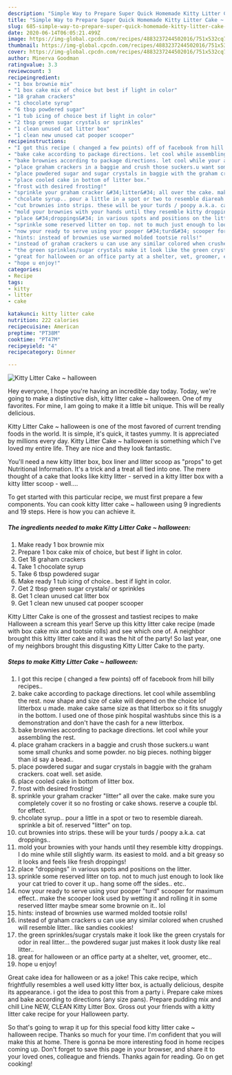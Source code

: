 ```yaml
---
description: "Simple Way to Prepare Super Quick Homemade Kitty Litter Cake ~ halloween"
title: "Simple Way to Prepare Super Quick Homemade Kitty Litter Cake ~ halloween"
slug: 685-simple-way-to-prepare-super-quick-homemade-kitty-litter-cake-halloween
date: 2020-06-14T06:05:21.499Z
image: https://img-global.cpcdn.com/recipes/4883237244502016/751x532cq70/kitty-litter-cake-halloween-recipe-main-photo.jpg
thumbnail: https://img-global.cpcdn.com/recipes/4883237244502016/751x532cq70/kitty-litter-cake-halloween-recipe-main-photo.jpg
cover: https://img-global.cpcdn.com/recipes/4883237244502016/751x532cq70/kitty-litter-cake-halloween-recipe-main-photo.jpg
author: Minerva Goodman
ratingvalue: 3.3
reviewcount: 3
recipeingredient:
- "1 box brownie mix"
- "1 box cake mix of choice but best if light in color"
- "18 graham crackers"
- "1 chocolate syrup"
- "6 tbsp powdered sugar"
- "1 tub icing of choice best if light in color"
- "2 tbsp green sugar crystals or sprinkles"
- "1 clean unused cat litter box"
- "1 clean new unused cat pooper scooper"
recipeinstructions:
- "I got this recipe ( changed a few points) off of facebook from hill billy recipes.."
- "bake cake according to package directions. let cool while assembling the rest. now shape and size of cake will depend on the choice lof litterbox u made. make cake same size as that litterbox so it fits snuggly in the bottom. I used one of those pink hospital washtubs since this is a demonstration and don&#39;t have the cash for a new litterbox."
- "bake brownies according to package directions. let cool while your assembling the rest."
- "place graham crackers in a baggie and crush those suckers.u want some small chunks and some powder. no big pieces. nothing bigger than id say a bead.."
- "place powdered sugar and sugar crystals in baggie with the graham crackers. coat well. set aside."
- "place cooled cake in bottom of litter box."
- "frost with desired frosting!"
- "sprinkle your graham cracker &#34;litter&#34; all over the cake. make sure you completely cover it so no frosting or cake shows. reserve a couple tbl. for effect."
- "chcolate syrup.. pour a little in a spot or two to resemble diareah. sprinkle a bit of. reserved &#34;litter&#34; on top."
- "cut brownies into strips. these will be your turds / poopy a.k.a. cat droppings.."
- "mold your brownies with your hands until they resemble kitty droppings. I do mine while still slightly warm. its easiest to mold. and a bit greasy so it looks and feels like fresh droppings!"
- "place &#34;droppings&#34; in various spots and positions on the litter."
- "sprinkle some reserved litter on top. not to much just enough to look like your cat tried to cover it up.. hang some off the sides.. etc.."
- "now your ready to serve using your pooper &#34;turd&#34; scooper for maximum effect.. make the scooper look used by wetting it and rolling it in some reserved litter maybe smear some brownie on it.. lol"
- "hints: instead of brownies use warmed molded tootsie rolls!"
- "instead of graham crackers u can use any similar colored when crushed will resemble litter.. like sandies cookies!"
- "the green sprinkles/sugar crystals make it look like the green crystals for odor in real litter... the powdered sugar just makes it look dusty like real litter.."
- "great for halloween or an office party at a shelter, vet, groomer, etc.."
- "hope u enjoy!"
categories:
- Recipe
tags:
- kitty
- litter
- cake

katakunci: kitty litter cake 
nutrition: 222 calories
recipecuisine: American
preptime: "PT38M"
cooktime: "PT47M"
recipeyield: "4"
recipecategory: Dinner

---
```



![Kitty Litter Cake ~ halloween](https://img-global.cpcdn.com/recipes/4883237244502016/751x532cq70/kitty-litter-cake-halloween-recipe-main-photo.jpg)

Hey everyone, I hope you're having an incredible day today. Today, we're going to make a distinctive dish, kitty litter cake ~ halloween. One of my favorites. For mine, I am going to make it a little bit unique. This will be really delicious.

Kitty Litter Cake ~ halloween is one of the most favored of current trending foods in the world. It is simple, it's quick, it tastes yummy. It is appreciated by millions every day. Kitty Litter Cake ~ halloween is something which I've loved my entire life. They are nice and they look fantastic.

You&#39;ll need a new kitty litter box, box liner and litter scoop as &#34;props&#34; to get Nutritional Information. It&#39;s a trick and a treat all tied into one. The mere thought of a cake that looks like kitty litter - served in a kitty litter box with a kitty litter scoop - well….


To get started with this particular recipe, we must first prepare a few components. You can cook kitty litter cake ~ halloween using 9 ingredients and 19 steps. Here is how you can achieve it.

<!--inarticleads1-->

##### The ingredients needed to make Kitty Litter Cake ~ halloween:

1. Make ready 1 box brownie mix
1. Prepare 1 box cake mix of choice, but best if light in color.
1. Get 18 graham crackers
1. Take 1 chocolate syrup
1. Take 6 tbsp powdered sugar
1. Make ready 1 tub icing of choice.. best if light in color.
1. Get 2 tbsp green sugar crystals/ or sprinkles
1. Get 1 clean unused cat litter box
1. Get 1 clean new unused cat pooper scooper


Kitty Litter Cake is one of the grossest and tastiest recipes to make Halloween a scream this year! Serve up this kitty litter cake recipe (made with box cake mix and tootsie rolls) and see which one of. A neighbor brought this kitty litter cake and it was the hit of the party! So last year, one of my neighbors brought this disgusting Kitty Litter Cake to the party. 

<!--inarticleads2-->

##### Steps to make Kitty Litter Cake ~ halloween:

1. I got this recipe ( changed a few points) off of facebook from hill billy recipes..
1. bake cake according to package directions. let cool while assembling the rest. now shape and size of cake will depend on the choice lof litterbox u made. make cake same size as that litterbox so it fits snuggly in the bottom. I used one of those pink hospital washtubs since this is a demonstration and don&#39;t have the cash for a new litterbox.
1. bake brownies according to package directions. let cool while your assembling the rest.
1. place graham crackers in a baggie and crush those suckers.u want some small chunks and some powder. no big pieces. nothing bigger than id say a bead..
1. place powdered sugar and sugar crystals in baggie with the graham crackers. coat well. set aside.
1. place cooled cake in bottom of litter box.
1. frost with desired frosting!
1. sprinkle your graham cracker &#34;litter&#34; all over the cake. make sure you completely cover it so no frosting or cake shows. reserve a couple tbl. for effect.
1. chcolate syrup.. pour a little in a spot or two to resemble diareah. sprinkle a bit of. reserved &#34;litter&#34; on top.
1. cut brownies into strips. these will be your turds / poopy a.k.a. cat droppings..
1. mold your brownies with your hands until they resemble kitty droppings. I do mine while still slightly warm. its easiest to mold. and a bit greasy so it looks and feels like fresh droppings!
1. place &#34;droppings&#34; in various spots and positions on the litter.
1. sprinkle some reserved litter on top. not to much just enough to look like your cat tried to cover it up.. hang some off the sides.. etc..
1. now your ready to serve using your pooper &#34;turd&#34; scooper for maximum effect.. make the scooper look used by wetting it and rolling it in some reserved litter maybe smear some brownie on it.. lol
1. hints: instead of brownies use warmed molded tootsie rolls!
1. instead of graham crackers u can use any similar colored when crushed will resemble litter.. like sandies cookies!
1. the green sprinkles/sugar crystals make it look like the green crystals for odor in real litter... the powdered sugar just makes it look dusty like real litter..
1. great for halloween or an office party at a shelter, vet, groomer, etc..
1. hope u enjoy!


Great cake idea for halloween or as a joke! This cake recipe, which frightfully resembles a well used kitty litter box, is actually delicious, despite its appearance. i got the idea to post this from a party i. Prepare cake mixes and bake according to directions (any size pans). Prepare pudding mix and chill Line NEW, CLEAN Kitty Litter Box. Gross out your friends with a kitty litter cake recipe for your Halloween party. 

So that's going to wrap it up for this special food kitty litter cake ~ halloween recipe. Thanks so much for your time. I'm confident that you will make this at home. There is gonna be more interesting food in home recipes coming up. Don't forget to save this page in your browser, and share it to your loved ones, colleague and friends. Thanks again for reading. Go on get cooking!
